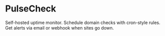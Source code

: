 # PulseCheck
 Self-hosted uptime monitor. Schedule domain checks with cron-style rules. Get alerts via email or webhook when sites go down.

